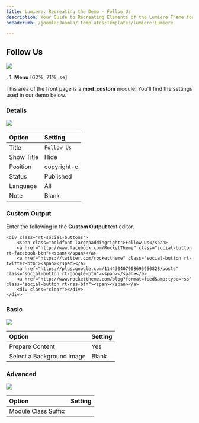 ```yaml
---
title: Lumiere: Recreating the Demo - Follow Us
description: Your Guide to Recreating Elements of the Lumiere Theme for Joomla
breadcrumb: /joomla:Joomla/!templates:Templates/lumiere:Lumiere

---
```


Follow Us
----
![][demo]

:   1. **Menu** [62%, 71%, se]

This area of the front page is a **mod_custom** module. You'll find the settings used in our demo below.

### Details
![][demo2]

| Option     | Setting     |  
| :--------- | :---------- |  
| Title      | `Follow Us` |  
| Show Title | Hide        |  
| Position   | copyright-c |  
| Status     | Published   |  
| Language   | All         |  
| Note       | Blank       |  

### Custom Output
Enter the following in the **Custom Output** text editor.

~~~
<div class="rt-social-buttons">
	<span class="boldfont largepaddingright">Follow Us</span>
	<a href="http://www.facebook.com/RocketTheme" class="social-button rt-facebook-btn"><span></span></a>
	<a href="https://twitter.com/rockettheme" class="social-button rt-twitter-btn"><span></span></a>
	<a href="https://plus.google.com/114430407008695950828/posts" class="social-button rt-google-btn"><span></span></a>
	<a href="http://www.rockettheme.com/blog?format=feed&amp;type=rss" class="social-button rt-rss-btn"><span></span></a>
	<div class="clear"></div>
</div>
~~~

### Basic
![][demo3]

| Option                    | Setting |
| :------------------------ | :------ |
| Prepare Content           | Yes     |
| Select a Background Image | Blank   |

### Advanced
![][demo4]

| Option              | Setting |  
| :------------------ | :------ |  
| Module Class Suffix |         |  

[demo]: assets/demo_6.jpeg
[demo2]: assets/follow_1.jpeg
[demo3]: assets/follow_2.jpeg
[demo4]: assets/follow_3.jpeg